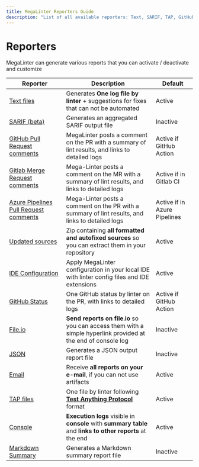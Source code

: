 ```yaml
---
title: MegaLinter Reporters Guide
description: "List of all available reporters: Text, SARIF, TAP, GitHub, Gitlab, Azure, IDE, File.io, Email, JSON…"
---
```

<!-- markdownlint-disable MD013 -->
<!-- Generated by .automation/build.py, please do not update manually -->
<!-- reporters-section-start -->

# Reporters

MegaLinter can generate various reports that you can activate / deactivate and customize

| Reporter                                                                   | Description                                                                                                   | Default                      |
|----------------------------------------------------------------------------|---------------------------------------------------------------------------------------------------------------|------------------------------|
| [Text files](reporters/TextReporter.md)                                    | Generates **One log file by linter** + suggestions for fixes that can not be automated                        | Active                       |
| [SARIF (beta)](reporters/SarifReporter.md)                                 | Generates an aggregated SARIF output file                                                                     | Inactive                     |
| [GitHub Pull Request comments](reporters/GitHubCommentReporter.md)         | MegaLinter posts a comment on the PR with a summary of lint results, and links to detailed logs               | Active if GitHub Action      |
| [Gitlab Merge Request comments](reporters/GitlabCommentReporter.md)        | Mega-Linter posts a comment on the MR with a summary of lint results, and links to detailed logs              | Active if in Gitlab CI       |
| [Azure Pipelines Pull Request comments](reporters/AzureCommentReporter.md) | Mega-Linter posts a comment on the PR with a summary of lint results, and links to detailed logs              | Active if in Azure Pipelines |
| [Updated sources](reporters/UpdatedSourcesReporter.md)                     | Zip containing **all formatted and autofixed sources** so you can extract them in your repository             | Active                       |
| [IDE Configuration](reporters/ConfigReporter.md)                           | Apply MegaLinter configuration in your local IDE with linter config files and IDE extensions                  | Active                       |
| [GitHub Status](reporters/GitHubStatusReporter.md)                         | One GitHub status by linter on the PR, with links to detailed logs                                            | Active if GitHub Action      |
| [File.io](reporters/FileIoReporter.md)                                     | **Send reports on file.io** so you can access them with a simple hyperlink provided at the end of console log | Inactive                     |
| [JSON](reporters/JsonReporter.md)                                          | Generates a JSON output report file                                                                           | Inactive                     |
| [Email](reporters/EmailReporter.md)                                        | Receive **all reports on your e-mail**, if you can not use artifacts                                          | Active                       |
| [TAP files](reporters/TapReporter.md)                                      | One file by linter following [**Test Anything Protocol**](https://testanything.org/) format                   | Active                       |
| [Console](reporters/ConsoleReporter.md)                                    | **Execution logs** visible in **console** with **summary table** and **links to other reports** at the end    | Active                       |
| [Markdown Summary](docs/reporters/MarkdownSummaryReporter.md)              | Generates a Markdown summary report file                                                                      | Inactive                     |

<!-- reporters-section-end -->
